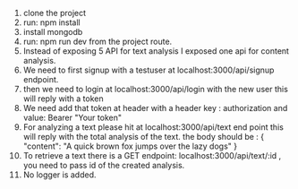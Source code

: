 1. clone the project
2. run: npm install
3. install mongodb
4. run: npm run dev from the project route.
5. Instead of exposing 5 API for text analysis I exposed one api for content analysis.
6. We need to first signup with a testuser at localhost:3000/api/signup endpoint.
7. then we need to login at localhost:3000/api/login with the new user this will reply with a token
8. We need add that token at header with a header key : authorization and value: Bearer "Your token"
9. For analyzing a text please hit at localhost:3000/api/text end point this will reply with the total analysis of the text.
the body should be : {
    "content": "A quick brown fox jumps over the lazy dogs"
}
10. To retrieve a text there is a GET endpoint: localhost:3000/api/text/:id , you need to pass id of the created analysis.
11. No logger is added.
